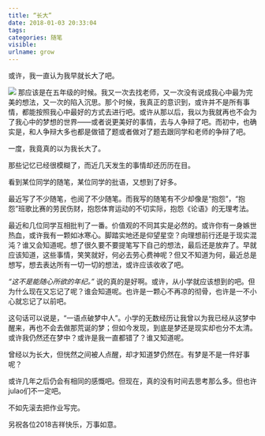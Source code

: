 ```yaml
---
title: “长大”
date: 2018-01-03 20:33:04
tags:
categories: 随笔
visible:
urlname: grow
---
```


或许，我一直认为我早就长大了吧。
<!-- more -->

![](time.jpg)
那应该是在五年级的时候。我又一次去找老师，又一次没有说成我心中最为完美的想法，又一次的陷入沉思。那个时候，我真正的意识到，或许并不是所有事情，都能按照我心中最好的方式去进行吧。或许从那以后，我以为我就再也不会为了我心中的梦想的世界——或者说更美好的事情，去与人争辩了吧。而初中，也确实是，和人争辩大多也都是做错了题或者做对了题去跟同学和老师的争辩了吧。

一度，我竟真的以为我长大了。

那些记忆已经很模糊了，而近几天发生的事情却还历历在目。

看到某位同学的随笔，某位同学的批语，又想到了好多。

最近写了不少随笔，也阅了不少随笔。而我写的随笔有不少却像是“抱怨”，“抱怨”班歌比赛的劳民伤财，抱怨体育运动的不切实际，抱怨《论语》的无理考法。

最近和几位同学互相批判了一番。价值观的不同其实是必然的。或许你有一身嫉世热血，或许我有一颗如冰寒心。脚踏实地还是仰望星空？向理想前行还是于现实混沌？谁又会知道呢。想了很久要不要提笔写下自己的想法，最后还是放弃了。早就应该知道，这些事情，笑笑就好，何必去劳心费神呢？但又不知道为何，最近总是想写，想去表达所有一切一切的想法，或许应该收收了吧。

*“这不是能随心所欲的年纪。”*
说的真的是好啊。或许，从小学就应该想到的吧。但为什么现在又忘记了呢？谁会知道呢。也许是一颗心不再凉的彻骨，也许是一不小心就忘记了以前吧。

这句话可以说是，“一语点破梦中人”。小学的无数经历让我曾以为我已经从这梦中醒来，再也不会去做那荒诞的梦；但如今发现，到底是梦还是现实却也分不太清。或许我仍然还在梦中？或许是我一直都错了？谁又知道呢。

曾经以为长大，但恍然之间被人点醒，却才知道梦仍然在。有梦是不是一件好事呢？

或许几年之后仍会有相同的感慨吧。但现在，真的没有时间去思考那么多。但也许julao们不一定吧。

不如先滚去把作业写完。


另祝各位2018吉祥快乐，万事如意。
